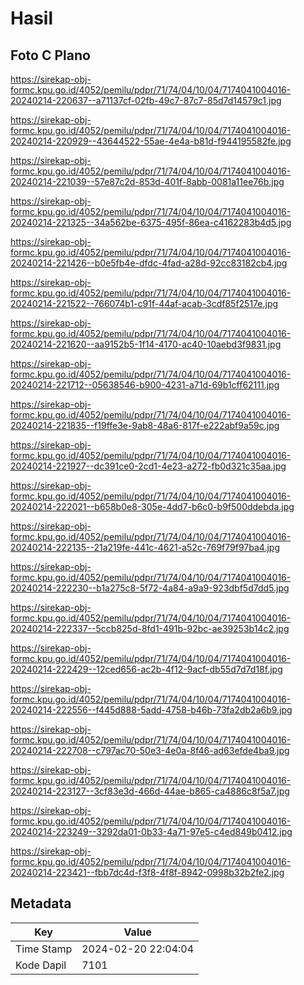 # Hasil

## Foto C Plano

https://sirekap-obj-formc.kpu.go.id/4052/pemilu/pdpr/71/74/04/10/04/7174041004016-20240214-220637--a71137cf-02fb-49c7-87c7-85d7d14579c1.jpg

https://sirekap-obj-formc.kpu.go.id/4052/pemilu/pdpr/71/74/04/10/04/7174041004016-20240214-220929--43644522-55ae-4e4a-b81d-f944195582fe.jpg

https://sirekap-obj-formc.kpu.go.id/4052/pemilu/pdpr/71/74/04/10/04/7174041004016-20240214-221039--57e87c2d-853d-401f-8abb-0081a11ee76b.jpg

https://sirekap-obj-formc.kpu.go.id/4052/pemilu/pdpr/71/74/04/10/04/7174041004016-20240214-221325--34a562be-6375-495f-86ea-c4162283b4d5.jpg

https://sirekap-obj-formc.kpu.go.id/4052/pemilu/pdpr/71/74/04/10/04/7174041004016-20240214-221426--b0e5fb4e-dfdc-4fad-a28d-92cc83182cb4.jpg

https://sirekap-obj-formc.kpu.go.id/4052/pemilu/pdpr/71/74/04/10/04/7174041004016-20240214-221522--766074b1-c91f-44af-acab-3cdf85f2517e.jpg

https://sirekap-obj-formc.kpu.go.id/4052/pemilu/pdpr/71/74/04/10/04/7174041004016-20240214-221620--aa9152b5-1f14-4170-ac40-10aebd3f9831.jpg

https://sirekap-obj-formc.kpu.go.id/4052/pemilu/pdpr/71/74/04/10/04/7174041004016-20240214-221712--05638546-b900-4231-a71d-69b1cff62111.jpg

https://sirekap-obj-formc.kpu.go.id/4052/pemilu/pdpr/71/74/04/10/04/7174041004016-20240214-221835--f19ffe3e-9ab8-48a6-817f-e222abf9a59c.jpg

https://sirekap-obj-formc.kpu.go.id/4052/pemilu/pdpr/71/74/04/10/04/7174041004016-20240214-221927--dc391ce0-2cd1-4e23-a272-fb0d321c35aa.jpg

https://sirekap-obj-formc.kpu.go.id/4052/pemilu/pdpr/71/74/04/10/04/7174041004016-20240214-222021--b658b0e8-305e-4dd7-b6c0-b9f500ddebda.jpg

https://sirekap-obj-formc.kpu.go.id/4052/pemilu/pdpr/71/74/04/10/04/7174041004016-20240214-222135--21a219fe-441c-4621-a52c-769f79f97ba4.jpg

https://sirekap-obj-formc.kpu.go.id/4052/pemilu/pdpr/71/74/04/10/04/7174041004016-20240214-222230--b1a275c8-5f72-4a84-a9a9-923dbf5d7dd5.jpg

https://sirekap-obj-formc.kpu.go.id/4052/pemilu/pdpr/71/74/04/10/04/7174041004016-20240214-222337--5ccb825d-8fd1-491b-92bc-ae39253b14c2.jpg

https://sirekap-obj-formc.kpu.go.id/4052/pemilu/pdpr/71/74/04/10/04/7174041004016-20240214-222429--12ced656-ac2b-4f12-9acf-db55d7d7d18f.jpg

https://sirekap-obj-formc.kpu.go.id/4052/pemilu/pdpr/71/74/04/10/04/7174041004016-20240214-222556--f445d888-5add-4758-b46b-73fa2db2a6b9.jpg

https://sirekap-obj-formc.kpu.go.id/4052/pemilu/pdpr/71/74/04/10/04/7174041004016-20240214-222708--c797ac70-50e3-4e0a-8f46-ad63efde4ba9.jpg

https://sirekap-obj-formc.kpu.go.id/4052/pemilu/pdpr/71/74/04/10/04/7174041004016-20240214-223127--3cf83e3d-466d-44ae-b865-ca4886c8f5a7.jpg

https://sirekap-obj-formc.kpu.go.id/4052/pemilu/pdpr/71/74/04/10/04/7174041004016-20240214-223249--3292da01-0b33-4a71-97e5-c4ed849b0412.jpg

https://sirekap-obj-formc.kpu.go.id/4052/pemilu/pdpr/71/74/04/10/04/7174041004016-20240214-223421--fbb7dc4d-f3f8-4f8f-8942-0998b32b2fe2.jpg


## Metadata

| Key        | Value               |
| ---------- | ------------------- |
| Time Stamp | 2024-02-20 22:04:04 |
| Kode Dapil | 7101                |



